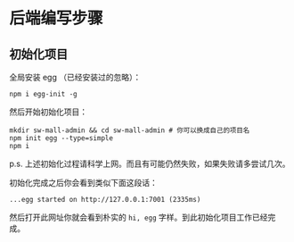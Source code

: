 # 后端编写步骤

## 初始化项目

全局安装 egg （已经安装过的忽略）：

```shell
npm i egg-init -g
```

然后开始初始化项目：

```shell
mkdir sw-mall-admin && cd sw-mall-admin # 你可以换成自己的项目名
npm init egg --type=simple
npm i
```

p.s. 上述初始化过程请科学上网。而且有可能仍然失败，如果失败请多尝试几次。

初始化完成之后你会看到类似下面这段话：

```shell
...egg started on http://127.0.0.1:7001 (2335ms)
```

然后打开此网址你就会看到朴实的 `hi, egg` 字样。到此初始化项目工作已经完成。
